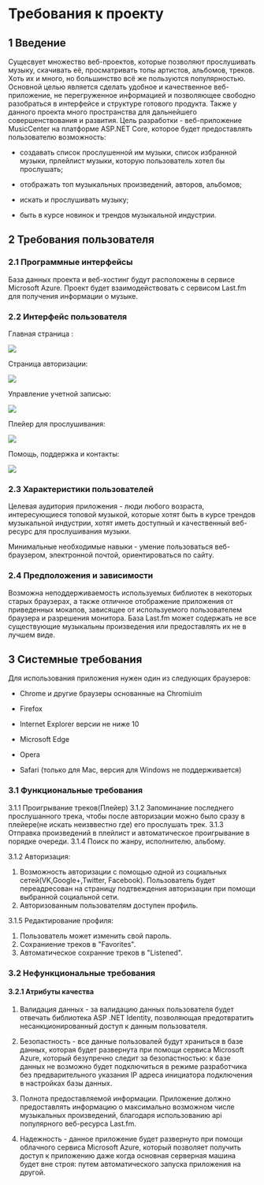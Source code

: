 # Требования к проекту

## 1 Введение

Сущесвует множество веб-проектов, которые позволяют прослушивать музыку, скачивать её, просматривать топы артистов, альбомов, треков. Хоть их и много, но большинство всё же пользуются популярностью. Основной целью является сделать удобное и качественное веб-приложение, не перегруженное информацией и позволяющее свободно разобраться в интерфейсе и структуре готового продукта. Также у данного проекта много пространства для дальнейшего совершенствования и развития.
Цель разработки - веб-приложение MusicCenter на платформе ASP.NET Core, которое будет предоставлять пользователю возможность:

* создавать список прослушенной им музыки, список избранной музыки, прлейлист музыки, которую пользователь хотел бы прослушать;

* отображать топ музыкальных произведений, авторов, альбомов; 

* искать и прослушивать музыку;

* быть в курсе новинок и трендов музыкальной индустрии.
## 2 Требования пользователя

### 2.1 Программные интерфейсы

База данных проекта и веб-хостинг будут расположены в сервисе Microsoft Azure.
Проект будет взаимодействовать с сервисом Last.fm для получения информации о музыке.

### 2.2 Интерфейс пользователя


Главная страница :

![](https://github.com/artiom0724/MusicCenter/blob/master/Mockups/Home.PNG?raw=true)


Страница авторизации:

![](https://github.com/artiom0724/MusicCenter/blob/master/Mockups/Sign%20in.PNG?raw=true)



Управление учетной записью:

![](https://github.com/artiom0724/MusicCenter/blob/master/Mockups/Account.PNG?raw=true)


Плейер для прослушивания:

![](https://github.com/artiom0724/MusicCenter/blob/master/Mockups/Player.PNG?raw=true)


Помощь, поддержка и контакты:

![](https://github.com/artiom0724/MusicCenter/blob/master/Mockups/Help.PNG?raw=true)


### 2.3 Характеристики пользователей


Целевая аудитория приложения - люди любого возраста, интересующиеся топовой музыкой, которые хотят быть в курсе трендов музыкальной индустрии, хотят иметь доступный и качественный веб-ресурс для прослушивания музыки. 


Минимальные необходимые навыки - умение пользоваться веб-браузером, электронной почтой, ориентироваться по сайту.


### 2.4 Предположения и зависимости

Возможна неподдерживаемость используемых библиотек в некоторых старых браузерах, а также отличное отображение приложения от приведенных мокапов, зависящее от используемого пользователем браузера и разрешения монитора.
База Last.fm может содержать не все существующие музыкальны произведения или предоставлять их не в лучшем виде.

## 3 Системные требования

Для использования приложения нужен один из следующих браузеров:

* Chrome и другие браузеры основанные на Chromiuim

* Firefox

* Internet Explorer версии не ниже 10

* Microsoft Edge 

* Opera 

* Safari (только для Mac, версия для Windows не поддерживается)
 

### 3.1 Функциональные требования
 
3.1.1 Проигрывание треков(Плейер)
3.1.2 Запоминание последнего прослушанного трека, чтобы после авторизации можно было сразу в плейере(не искать неизввестно где) его прослушать трек.
3.1.3 Отправка произведений в плейлист и автоматическое проигрывание в порядке очереди.
3.1.4 Поиск по жанру, исполнителю, альбому.

3.1.2 Авторизация:
1. Возможность авторизации с помощью одной из социальных сетей(VK,Google+,Twitter, Facebook). Пользователь будет переадресован на страницу подтвеждения авторизации при помощи выбранной социальной сети.
2. Авторизованным пользователям доступен профиль.

3.1.5 Редактирование профиля:
1. Пользователь может изменить свой пароль.
2. Сохраниение треков в "Favorites".
3. Автоматическое сохранние треков в "Listened".

### 3.2 Нефункциональные требования
 
#### 3.2.1 Атрибуты качества
1. Валидация данных - за валидацию данных пользователя будет отвечать библиотека ASP .NET Identity, 
   позволяющая предотвратить несанкционированный доступ к данным пользователя.
   
2. Безопастность - все данные пользовалей будут храниться в базе данных, которая будет развернута при помощи 
   сервиса Microsoft Azure, который безупречно следит за безопастностью: к базе данных не возможно будет 
   подключиться в режиме разработчика без предварительного указания IP адреса инициатора подключения в 
   настройках базы данных.

3. Полнота предоставляемой информации. Приложение должно предоставлять информацию о максимально возможном числе музыкальных произведений, благодаря использованию api популярного веб-ресурса Last.fm.

4. Надежность - данное приложение будет развернуто при помощи облачного сервиса Microsoft Azure, который 
   позволяет получить доступ к приложению даже когда основная серверная машина будет вне строя: путем 
   автоматического запуска приложения на другой.
